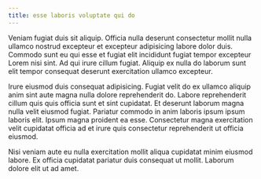 ```yaml
---
title: esse laboris voluptate qui do
---
```


Veniam fugiat duis sit aliquip. Officia nulla deserunt consectetur mollit nulla ullamco nostrud excepteur et excepteur adipisicing labore dolor duis. Commodo sunt eu qui esse et fugiat elit incididunt fugiat tempor excepteur Lorem nisi sint. Ad qui irure cillum fugiat. Aliquip ex nulla do laborum sunt elit tempor consequat deserunt exercitation ullamco excepteur.

Irure eiusmod duis consequat adipisicing. Fugiat velit do ex ullamco aliquip anim sint aute magna nulla dolore reprehenderit do. Labore reprehenderit cillum quis quis officia sunt et sint cupidatat. Et deserunt laborum magna nulla velit eiusmod fugiat. Pariatur commodo in anim laboris ipsum ipsum laboris elit. Ipsum magna proident ea esse. Consectetur magna exercitation velit cupidatat officia ad et irure quis consectetur reprehenderit ut officia eiusmod.

Nisi veniam aute eu nulla exercitation mollit aliqua cupidatat minim eiusmod labore. Ex officia cupidatat pariatur duis consequat ut mollit. Laborum dolore elit ut ad amet.